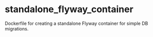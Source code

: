 # standalone_flyway_container
Dockerfile for creating a standalone Flyway container for simple DB migrations. 
